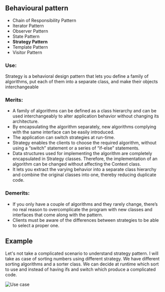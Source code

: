 ## Behavioural pattern
* Chain of Responsibility Pattern
* Iterator Pattern
* Observer Pattern
* State Pattern
* **Strategy Pattern**
* Template Pattern
* Visitor Pattern

### Use:
Strategy is a behavioral design pattern that lets you define a family of algorithms, put each of them into a separate class, and make their objects interchangeable

### Merits:
* A family of algorithms can be defined as a class hierarchy and can be used interchangeably to alter application behavior without changing its architecture.
* By encapsulating the algorithm separately, new algorithms complying with the same interface can be easily introduced.
* The application can switch strategies at run-time.
* Strategy enables the clients to choose the required algorithm, without using a “switch” statement or a series of “if-else” statements.
* Data structures used for implementing the algorithm are completely encapsulated in Strategy classes. Therefore, the implementation of an algorithm can be changed without affecting the Context class.
* It lets you extract the varying behavior into a separate class hierarchy and combine the original classes into one, thereby reducing duplicate code.
  

### Demerits:
* If you only have a couple of algorithms and they rarely change, there’s no real reason to overcomplicate the program with new classes and interfaces that come along with the pattern.
* Clients must be aware of the differences between strategies to be able to select a proper one.

## Example 
Let's not take a complicated scenario to understand strategy pattern.
I will take as case of sorting numbers using different strategy.
We have different sorting algorithms and a sorter class.
We can decide at runtime which sort to use and instead of having ifs and switch which produce a complicated code.

![Use case](https://user-images.githubusercontent.com/12068459/54514091-2c096c00-497f-11e9-8bcd-fa6ce7adf9c1.png)




